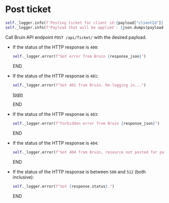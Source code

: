 # Post ticket

```python
self._logger.info(f'Posting ticket for client id:{payload["clientId"]}')
self._logger.info(f"Payload that will be applied : {json.dumps(payload, indent=2)}")
```

Call Bruin API endpoint `POST /api/Ticket/` with the desired payload.

* If the status of the HTTP response is `400`:
  ```python
  self._logger.error(f"Got error from Bruin {response_json}")
  ```
  END

* If the status of the HTTP response is `401`:
  ```python
  self._logger.error(f"Got 401 from Bruin. Re-logging in...")
  ```
  [login](../../clients/bruin_client/login.md)

  END

* If the status of the HTTP response is `403`:
  ```python
  self._logger.error(f"Forbidden error from Bruin {response_json}")
  ```
  END

* If the status of the HTTP response is `404`:
  ```python
  self._logger.error(f"Got 404 from Bruin, resource not posted for payload of {payload}")
  ```
  END

* If the status of the HTTP response is between `500` and `512` (both inclusive):
  ```python
  self._logger.error(f"Got {response.status}.")
  ```
  END